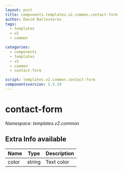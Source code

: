 ```yaml
---
layout: post
title: components.templates.v2.common.contact-form
author: David Ballesteros
tags:
  - templates
  - v2
  - common

categories:
  - components
  - templates
  - v2
  - common
  - contact-form

script: templates.v2.common.contact-form
componentsversion: 5.5.19
---
```

# contact-form

*Namespace: templates.v2.common*

## Extra Info available

| Name | Type | Description |
| --- | --- | --- |
| color | string | Text color |